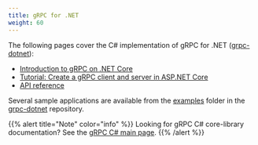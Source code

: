 ```yaml
---
title: gRPC for .NET
weight: 60
---
```


The following pages cover the C# implementation of gRPC for .NET
([grpc-dotnet][]):

- [Introduction to gRPC on .NET Core](https://docs.microsoft.com/aspnet/core/grpc)
- [Tutorial: Create a gRPC client and server in ASP.NET Core][tutorial]
- [API reference](api)

Several sample applications are available from the [examples][] folder in the
[grpc-dotnet][] repository.

{{% alert title="Note" color="info" %}}
  Looking for gRPC C# core-library documentation?
  See the [gRPC C# main page](..).
{{% /alert %}}

[examples]: https://github.com/grpc/grpc-dotnet/tree/master/examples
[grpc-dotnet]: https://github.com/grpc/grpc-dotnet
[tutorial]: https://docs.microsoft.com/aspnet/core/tutorials/grpc/grpc-start
